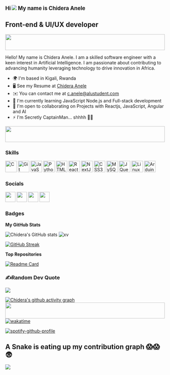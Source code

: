 **<big>Hi</big> ![](https://user-images.githubusercontent.com/18350557/176309783-0785949b-9127-417c-8b55-ab5a4333674e.gif) <big>My name is Chidera Anele</big>**

**Front-end & UI/UX developer**
--------------------------------------------------------

<img width="100%" height="50" src="https://i.imgur.com/dBaSKWF.gif" />

Hello! My name is Chidera Anele. I am a skilled software engineer with a keen interest in Artificial Intelligence. I am passionate about contributing to advancing humanity leveraging  technology to drive innovation in Africa.

*   🌍  I'm based in Kigali, Rwanda
*   🖥️  See my Resume at [Chidera Anele](https://docs.google.com/document/d/1MweEkyWQh0K7bhfRvRzyVbMTTmXFfYrUqGSCrn6Ah2w/edit)
*   ✉️  You can contact me at [c.anele@alustudent.com](mailto:c.anele@alustudent.com)
*   🧠  I'm currently learning JavaScript Node.js and Full-stack development
*   🤝  I'm open to collaborating on Projects with Reactjs, JavaScript, Angular and AI
*   ⚡  I'm Secretly CaptainMan... shhhh 🤫🤫

<img width="100%" height="50" src="https://i.imgur.com/dBaSKWF.gif" />

### Skills 
<p align="left">
<a href="https://docs.microsoft.com/en-us/cpp/?view=msvc-170" target="_blank" rel="noreferrer"><img src="https://raw.githubusercontent.com/danielcranney/readme-generator/main/public/icons/skills/c-colored.svg" width="36" height="36" alt="C" /></a>
<a href="https://git-scm.com/" target="_blank" rel="noreferrer"><img src="https://raw.githubusercontent.com/danielcranney/readme-generator/main/public/icons/skills/git-colored.svg" width="36" height="36" alt="Git" /></a>
<a href="https://developer.mozilla.org/en-US/docs/Web/JavaScript" target="_blank" rel="noreferrer"><img src="https://raw.githubusercontent.com/danielcranney/readme-generator/main/public/icons/skills/javascript-colored.svg" width="36" height="36" alt="JavaScript" /></a>
<a href="https://www.python.org/" target="_blank" rel="noreferrer"><img src="https://raw.githubusercontent.com/danielcranney/readme-generator/main/public/icons/skills/python-colored.svg" width="36" height="36" alt="Python" /></a>
<a href="https://developer.mozilla.org/en-US/docs/Glossary/HTML5" target="_blank" rel="noreferrer"><img src="https://raw.githubusercontent.com/danielcranney/readme-generator/main/public/icons/skills/html5-colored.svg" width="36" height="36" alt="HTML5" /></a>
<a href="https://reactjs.org/" target="_blank" rel="noreferrer"><img src="https://raw.githubusercontent.com/danielcranney/readme-generator/main/public/icons/skills/react-colored.svg" width="36" height="36" alt="React" /></a>
<a href="https://nextjs.org/docs" target="_blank" rel="noreferrer"><img src="https://raw.githubusercontent.com/danielcranney/readme-generator/main/public/icons/skills/nextjs-colored.svg" width="36" height="36" alt="NextJs" /></a>
<a href="https://www.w3.org/TR/CSS/#css" target="_blank" rel="noreferrer"><img src="https://raw.githubusercontent.com/danielcranney/readme-generator/main/public/icons/skills/css3-colored.svg" width="36" height="36" alt="CSS3" /></a>
<a href="https://www.mysql.com/" target="_blank" rel="noreferrer"><img src="https://raw.githubusercontent.com/danielcranney/readme-generator/main/public/icons/skills/mysql-colored.svg" width="36" height="36" alt="MySQL" /></a>
<a href="https://jquery.com/" target="_blank" rel="noreferrer"><img src="https://raw.githubusercontent.com/danielcranney/readme-generator/main/public/icons/skills/jquery-colored.svg" width="36" height="36" alt="JQuery" /></a>
<a href="https://www.linux.org" target="_blank" rel="noreferrer"><img src="https://raw.githubusercontent.com/danielcranney/readme-generator/main/public/icons/skills/linux-colored.svg" width="36" height="36" alt="Linux" /></a>
<a href="https://store.arduino.cc/?gclid=Cj0KCQjw2eilBhCCARIsAG0Pf8uueBifykWcsSS4LPESeGQfxGVKJYnzV7bz471XfknQJy_1VINVWM8aAkLtEALw_wcB" target="_blank" rel="noreferrer"><img src="https://raw.githubusercontent.com/danielcranney/readme-generator/main/public/icons/skills/arduino-colored.svg" width="36" height="36" alt="Arduino" /></a>
</p>
                    
### Socials

<p align="left"> <a href="discordapp.com/users/1110773777366790144" target="_blank" rel="noreferrer"><img src="https://raw.githubusercontent.com/danielcranney/readme-generator/main/public/icons/socials/discord.svg" width="32" height="32" /></a> <a href="https://www.github.com/Chidera0001" target="_blank" rel="noreferrer"><img src="https://raw.githubusercontent.com/danielcranney/readme-generator/main/public/icons/socials/github.svg" width="32" height="32" /></a> <a href="https://https://www.linkedin.com/in/chidera-anele/" target="_blank" rel="noreferrer"><img src="https://raw.githubusercontent.com/danielcranney/readme-generator/main/public/icons/socials/linkedin.svg" width="32" height="32" /></a> <a href="https://www.instagram.com/chidera.anele/" target="_blank" rel="noreferrer"><img src="https://raw.githubusercontent.com/danielcranney/readme-generator/main/public/icons/socials/instagram.svg" width="32" height="32" /></a></p>

### Badges

<b>My GitHub Stats</b>

![Chidera's GitHub stats](https://github-readme-stats.vercel.app/api?username=Chidera0001&show_icons=true&theme=github_dark)
<img align="centre" src="https://github-readme-stats.vercel.app/api/top-langs?username=Chidera0001&show_icons=true&locale=en&layout=compact" alt="xv" /></p>
[![GitHub Streak](https://streak-stats.demolab.com?user=Chidera0001&theme=github-dark-blue&date_format=M%20j%5B%2C%20Y%5D)](https://git.io/streak-stats)

<b>Top Repositories</b>

[![Readme Card](https://github-readme-stats.vercel.app/api/pin/?username=Chidera0001&repo=my-website&theme=github_dark)](https://github.com/anuraghazra/github-readme-stats)

### ✍️Random Dev Quote
![](https://quotes-github-readme.vercel.app/api?type=horizontal&theme=github_dark)

 [![Chidera's github activity graph](https://github-readme-activity-graph.vercel.app/graph?username=Chidera0001&bg_color=0d1117&color=708090&line=139ae1&point=ffffff&area=true&hide_border=true)](https://github.com/Chidera0001/github-readme-activity-graph)
<img width="100%" height="50" src="https://i.imgur.com/dBaSKWF.gif" />    
 [![wakatime](https://wakatime.com/badge/user/79a153c8-56b1-4f51-a67e-2bb3e7c2319e.svg)](https://wakatime.com/@79a153c8-56b1-4f51-a67e-2bb3e7c2319e)


[![spotify-github-profile](https://spotify-github-profile.vercel.app/api/view?uid=31nxnii5vwvqufxpavvs7y6y2h7y&cover_image=true&theme=default&show_offline=false&background_color=121212&interchange=false)](https://github.com/kittinan/spotify-github-profile)

## A Snake is eating up my contribution graph 😱😱😨
![](https://github.com/Chidera0001/Chidera0001/blob/output/github-contribution-grid-snake.svg)
